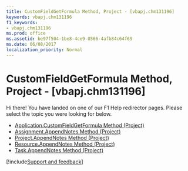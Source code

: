 ```yaml
---
title: CustomFieldGetFormula Method, Project - [vbapj.chm131196]
keywords: vbapj.chm131196
f1_keywords:
- vbapj.chm131196
ms.prod: office
ms.assetid: be97f504-1be8-4ce9-8566-4afb84c64f69
ms.date: 06/08/2017
localization_priority: Normal
---
```



# CustomFieldGetFormula Method, Project - [vbapj.chm131196]

Hi there! You have landed on one of our F1 Help redirector pages. Please select the topic you were looking for below.

- [Application.CustomFieldGetFormula Method (Project)](http://msdn.microsoft.com/library/ce741a1a-1227-b3ae-f45e-0d1f3a048311%28Office.15%29.aspx)
- [Assignment.AppendNotes Method (Project)](http://msdn.microsoft.com/library/78ccad76-ac3f-c11e-9d88-2ed133358671%28Office.15%29.aspx)
- [Project.AppendNotes Method (Project)](http://msdn.microsoft.com/library/65214275-905f-abcf-f75e-7589c4737e62%28Office.15%29.aspx)
- [Resource.AppendNotes Method (Project)](http://msdn.microsoft.com/library/b11bc28f-147f-0591-056b-87e9f6c2db71%28Office.15%29.aspx)
- [Task.AppendNotes Method (Project)](http://msdn.microsoft.com/library/ab0177cb-c7cd-444f-0d19-9b798eba8b4a%28Office.15%29.aspx)

[!include[Support and feedback](~/includes/feedback-boilerplate.md)]